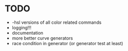 # TODO

* -hsl versions of all color related commands
* logging!!!
* documentation
* more better curve generators
* race condition in generator (or generator test at least)
